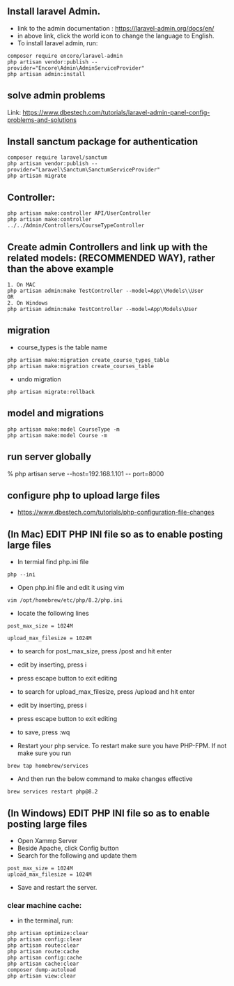 ## Install laravel Admin.
- link to the admin documentation : https://laravel-admin.org/docs/en/
- in above link, click the world icon to change the language to English.
- To install laravel admin, run:
```
composer require encore/laravel-admin
php artisan vendor:publish --provider="Encore\Admin\AdminServiceProvider"
php artisan admin:install
```


## solve admin problems
Link: https://www.dbestech.com/tutorials/laravel-admin-panel-config-problems-and-solutions

## Install sanctum package for authentication
```
composer require laravel/sanctum
php artisan vendor:publish --provider="Laravel\Sanctum\SanctumServiceProvider"
php artisan migrate
```

## Controller:
```
php artisan make:controller API/UserController
php artisan make:controller ../../Admin/Controllers/CourseTypeController

```

## Create admin Controllers and link up with the related models: (RECOMMENDED WAY), rather than the above example
```
1. On MAC
php artisan admin:make TestController --model=App\\Models\\User
OR
2. On Windows
php artisan admin:make TestController --model=App\Models\User
```

## migration
- course_types is the table name
```
php artisan make:migration create_course_types_table
php artisan make:migration create_courses_table
```
- undo migration
```
php artisan migrate:rollback
```
## model and migrations
```
php artisan make:model CourseType -m
php artisan make:model Course -m
```

## run server globally
% php artisan serve --host=192.168.1.101 --
port=8000

## configure php to upload large files
- https://www.dbestech.com/tutorials/php-configuration-file-changes

## (In Mac) EDIT PHP INI file so as to enable posting large files
- In termial find php.ini file
```
php --ini
```
- Open php.ini file and edit it using vim
```
vim /opt/homebrew/etc/php/8.2/php.ini
```
- locate the following lines
```
post_max_size = 1024M                                                                                                            

upload_max_filesize = 1024M
```
- to search for post_max_size, press /post and hit enter
- edit by inserting, press i
- press escape button to exit editing
- to search for upload_max_filesize, press /upload and hit enter
- edit by inserting, press i
- press escape button to exit editing
- to save, press :wq

- Restart your php service. To restart make sure you have PHP-FPM. If not make sure you run
```
brew tap homebrew/services
```
- And then run the below command to make changes effective
```
brew services restart php@8.2
```

## (In Windows) EDIT PHP INI file so as to enable posting large files
- Open Xammp Server
- Beside Apache, click Config button
- Search for the following and update them
```
post_max_size = 1024M 
upload_max_filesize = 1024M 
``` 

- Save and restart the server.


### clear machine cache:
- in the terminal, run:
```
php artisan optimize:clear
php artisan config:clear
php artisan route:clear
php artisan route:cache
php artisan config:cache
php artisan cache:clear
composer dump-autoload
php artisan view:clear
```